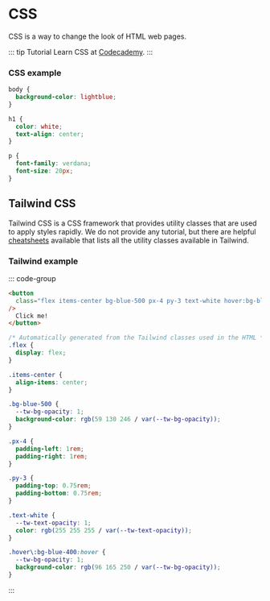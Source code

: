 # CSS

CSS is a way to change the look of HTML web pages.

::: tip Tutorial
Learn CSS at [Codecademy](https://www.codecademy.com/learn/learn-css).
:::

### CSS example

```css
body {
  background-color: lightblue;
}

h1 {
  color: white;
  text-align: center;
}

p {
  font-family: verdana;
  font-size: 20px;
}
```

## Tailwind CSS

Tailwind CSS is a CSS framework that provides utility classes that are used to apply styles rapidly. We do not provide any tutorial, but there are helpful [cheatsheets](https://nerdcave.com/tailwind-cheat-sheet) available that lists all the utility classes available in Tailwind.

### Tailwind example

::: code-group

```html [HTML]
<button
  class="flex items-center bg-blue-500 px-4 py-3 text-white hover:bg-blue-400"
/>
  Click me!
</button>
```

```css [CSS]
/* Automatically generated from the Tailwind classes used in the HTML */
.flex {
  display: flex;
}

.items-center {
  align-items: center;
}

.bg-blue-500 {
  --tw-bg-opacity: 1;
  background-color: rgb(59 130 246 / var(--tw-bg-opacity));
}

.px-4 {
  padding-left: 1rem;
  padding-right: 1rem;
}

.py-3 {
  padding-top: 0.75rem;
  padding-bottom: 0.75rem;
}

.text-white {
  --tw-text-opacity: 1;
  color: rgb(255 255 255 / var(--tw-text-opacity));
}

.hover\:bg-blue-400:hover {
  --tw-bg-opacity: 1;
  background-color: rgb(96 165 250 / var(--tw-bg-opacity));
}
```

:::
